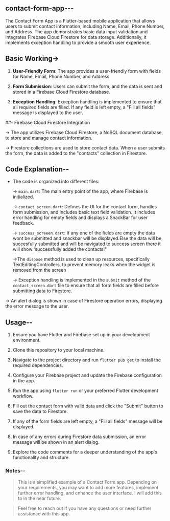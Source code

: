 ## contact-form-app---

The Contact Form App is a Flutter-based mobile application that allows users to submit contact information, including Name, Email, Phone Number, and Address. The app demonstrates basic data input validation and integrates Firebase Cloud Firestore for data storage. Additionally, it implements exception handling to provide a smooth user experience.

## Basic Working->

1. **User-Friendly Form**: The app provides a user-friendly form with fields for Name, Email, Phone Number, and Address

2. **Form Submission**: Users can submit the form, and the data is sent and stored in a Firebase Cloud Firestore database.

3. **Exception Handling**: Exception handling is implemented to ensure that all required fields are filled. If any field is left empty, a "Fill all fields" message is displayed to the user.

 ##- Firebase Cloud Firestore Integration

-> The app utilizes Firebase Cloud Firestore, a NoSQL document database, to store and manage contact information.

-> Firestore collections are used to store contact data. When a user submits the form, the data is added to the "contacts" collection in Firestore.

## Code Explanation--

- The code is organized into different files:

    -> `main.dart`: The main entry point of the app, where Firebase is initialized.

    -> `contact_screen.dart`: Defines the UI for the contact form, handles form submission, and includes basic text field validation. It includes error handling for 
    empty fields and displays a SnackBar for user feedback.

    -> `success_screeen.dart`:  If any one of the fields are empty the data wont be submitted and snackbar will be displayed.Else the data will be succesfully 
   submitted and will be navigated to success screen there it will show 'successfully added the contacts!"

    
    ->The `dispose` method is used to clean up resources, specifically TextEditingControllers, to prevent memory leaks when the widget is removed from the screen

  -> Exception handling is implemented in the `submit` method of the `contact_screen.dart` file to ensure that all form fields are filled before submitting 
   data to Firestore.

-> An alert dialog is shown in case of Firestore operation errors, displaying the error message to the user.

## Usage--

1. Ensure you have Flutter and Firebase set up in your development environment.

2. Clone this repository to your local machine.

3. Navigate to the project directory and run `flutter pub get` to install the required dependencies.

4. Configure your Firebase project and update the Firebase configuration in the app.

5. Run the app using `flutter run` or your preferred Flutter development workflow.

6. Fill out the contact form with valid data and click the "Submit" button to save the data to Firestore.

7. If any of the form fields are left empty, a "Fill all fields" message will be displayed.

8. In case of any errors during Firestore data submission, an error message will be shown in an alert dialog.

9. Explore the code comments for a deeper understanding of the app's functionality and structure.

### Notes--

> This is a simplified example of a Contact Form app. Depending on your requirements, you may want to add more features, implement further error handling, and enhance the user interface. I will add this to in the near future.

> Feel free to reach out if you have any questions or need further assistance with this app.
